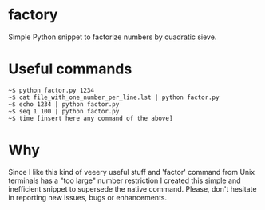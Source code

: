# factory
Simple Python snippet to factorize numbers by cuadratic sieve.

# Useful commands

```
~$ python factor.py 1234
~$ cat file_with_one_number_per_line.lst | python factor.py
~$ echo 1234 | python factor.py
~$ seq 1 100 | python factor.py
~$ time [insert here any command of the above]
```

# Why

Since I like this kind of veeery useful stuff and 'factor' command from Unix
terminals has a "too large" number restriction I created this simple and 
inefficient snippet to supersede the native command. Please, don't hesitate in
reporting new issues, bugs or enhancements.
